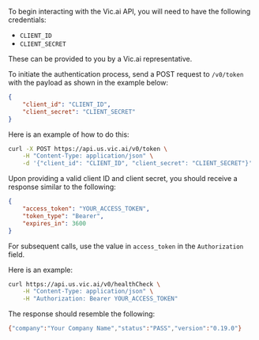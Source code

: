 To begin interacting with the Vic.ai API, you will need to have the following credentials:

* `CLIENT_ID`
* `CLIENT_SECRET` 

These can be provided to you by a Vic.ai representative.

To initiate the authentication process, send a POST request to `/v0/token` with the payload as shown in the example below:

```json
{
    "client_id": "CLIENT_ID",
    "client_secret": "CLIENT_SECRET"
}
```

Here is an example of how to do this:

```bash
curl -X POST https://api.us.vic.ai/v0/token \
    -H "Content-Type: application/json" \
    -d '{"client_id": "CLIENT_ID", "client_secret": "CLIENT_SECRET"}'
```

Upon providing a valid client ID and client secret, you should receive a response similar to the following:

```json
{
    "access_token": "YOUR_ACCESS_TOKEN",
    "token_type": "Bearer",
    "expires_in": 3600
}
```

For subsequent calls, use the value in `access_token` in the `Authorization` field. 

Here is an example:

```bash
curl https://api.us.vic.ai/v0/healthCheck \
    -H "Content-Type: application/json" \
    -H "Authorization: Bearer YOUR_ACCESS_TOKEN"
```

The response should resemble the following:

```bash
{"company":"Your Company Name","status":"PASS","version":"0.19.0"}
```
